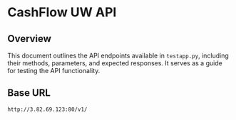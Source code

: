 # CashFlow UW API

## Overview
This document outlines the API endpoints available in `testapp.py`, including their methods, parameters, and expected responses. It serves as a guide for testing the API functionality.

## Base URL
```
http://3.82.69.123:80/v1/
```
